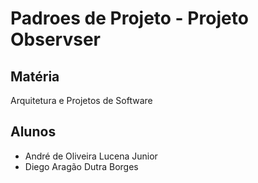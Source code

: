 # Padroes de Projeto - Projeto Observser

## Matéria
Arquitetura e Projetos de Software

## Alunos
- André de Oliveira Lucena Junior  
- Diego Aragão Dutra Borges
